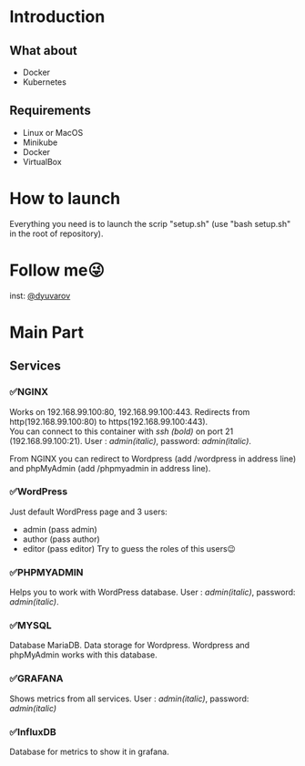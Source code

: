 # Introduction  

## What about
* Docker
* Kubernetes

## Requirements
* Linux or MacOS
* Minikube
* Docker
* VirtualBox

# How to launch
Everything you need is to launch the scrip "setup.sh" (use "bash setup.sh" in the root of repository).

# Follow me:stuck_out_tongue_winking_eye:
inst: [@dyuvarov](www.instagram.com/dyuvarov/)

# Main Part
## Services
### :white_check_mark:NGINX
Works on 192.168.99.100:80,  192.168.99.100:443. Redirects from http(192.168.99.100:80) to https(192.168.99.100:443).  
You can connect to this container with *ssh (bold)* on port 21 (192.168.99.100:21). User : *admin(italic)*, password: *admin(italic)*.  

From NGINX you can redirect to Wordpress (add /wordpress in address line) and phpMyAdmin (add /phpmyadmin in address line).  

### :white_check_mark:WordPress
Just default WordPress page and 3 users:
* admin (pass admin)
* author (pass author)
* editor (pass editor)
Try to guess the roles of this users:wink:

### :white_check_mark:PHPMYADMIN
Helps you to work with WordPress database. User : *admin(italic)*, password: *admin(italic)*.

### :white_check_mark:MYSQL
Database MariaDB. Data storage for Wordpress. Wordpress and phpMyAdmin works with this database.

### :white_check_mark:GRAFANA
Shows metrics from all services. User : *admin(italic)*, password: *admin(italic)*

### :white_check_mark:InfluxDB
Database for metrics to show it in grafana.